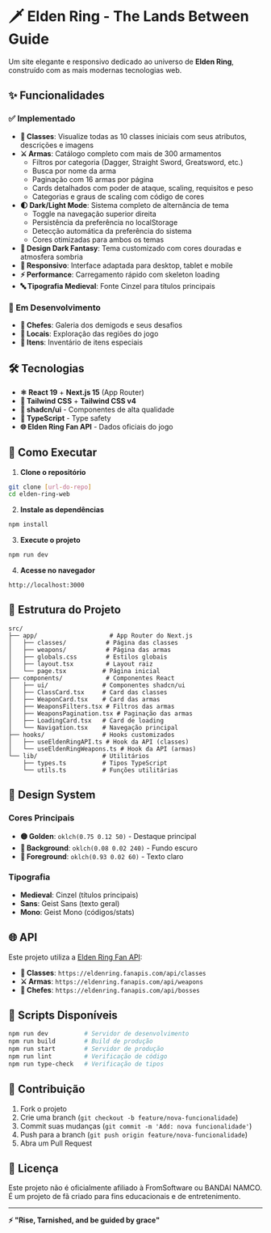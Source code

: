# 🗡️ Elden Ring - The Lands Between Guide

Um site elegante e responsivo dedicado ao universo de **Elden Ring**, construído com as mais modernas tecnologias web.

## ✨ Funcionalidades

### ✅ Implementado
- **📜 Classes**: Visualize todas as 10 classes iniciais com seus atributos, descrições e imagens
- **⚔️ Armas**: Catálogo completo com mais de 300 armamentos
  - Filtros por categoria (Dagger, Straight Sword, Greatsword, etc.)
  - Busca por nome da arma
  - Paginação com 16 armas por página
  - Cards detalhados com poder de ataque, scaling, requisitos e peso
  - Categorias e graus de scaling com código de cores
- **🌓 Dark/Light Mode**: Sistema completo de alternância de tema
  - Toggle na navegação superior direita
  - Persistência da preferência no localStorage
  - Detecção automática da preferência do sistema
  - Cores otimizadas para ambos os temas
- **🎨 Design Dark Fantasy**: Tema customizado com cores douradas e atmosfera sombria
- **📱 Responsivo**: Interface adaptada para desktop, tablet e mobile
- **⚡ Performance**: Carregamento rápido com skeleton loading
- **🔤 Tipografia Medieval**: Fonte Cinzel para títulos principais

### 🚧 Em Desenvolvimento
- **👹 Chefes**: Galeria dos demigods e seus desafios
- **🏰 Locais**: Exploração das regiões do jogo
- **🔮 Itens**: Inventário de itens especiais

## 🛠️ Tecnologias

- **⚛️ React 19** + **Next.js 15** (App Router)
- **🎨 Tailwind CSS** + **Tailwind CSS v4**
- **🧱 shadcn/ui** - Componentes de alta qualidade
- **📡 TypeScript** - Type safety
- **🌐 Elden Ring Fan API** - Dados oficiais do jogo

## 🚀 Como Executar

1. **Clone o repositório**
```bash
git clone [url-do-repo]
cd elden-ring-web
```

2. **Instale as dependências**
```bash
npm install
```

3. **Execute o projeto**
```bash
npm run dev
```

4. **Acesse no navegador**
```
http://localhost:3000
```

## 📁 Estrutura do Projeto

```
src/
├── app/                    # App Router do Next.js
│   ├── classes/           # Página das classes
│   ├── weapons/           # Página das armas
│   ├── globals.css        # Estilos globais
│   ├── layout.tsx         # Layout raiz
│   └── page.tsx          # Página inicial
├── components/            # Componentes React
│   ├── ui/               # Componentes shadcn/ui
│   ├── ClassCard.tsx     # Card das classes
│   ├── WeaponCard.tsx    # Card das armas
│   ├── WeaponsFilters.tsx # Filtros das armas
│   ├── WeaponsPagination.tsx # Paginação das armas
│   ├── LoadingCard.tsx   # Card de loading
│   └── Navigation.tsx    # Navegação principal
├── hooks/                # Hooks customizados
│   ├── useEldenRingAPI.ts # Hook da API (classes)
│   └── useEldenRingWeapons.ts # Hook da API (armas)
└── lib/                  # Utilitários
    ├── types.ts          # Tipos TypeScript
    └── utils.ts          # Funções utilitárias
```

## 🎨 Design System

### Cores Principais
- **🟡 Golden**: `oklch(0.75 0.12 50)` - Destaque principal
- **🌙 Background**: `oklch(0.08 0.02 240)` - Fundo escuro
- **📝 Foreground**: `oklch(0.93 0.02 60)` - Texto claro

### Tipografia
- **Medieval**: Cinzel (títulos principais)
- **Sans**: Geist Sans (texto geral)
- **Mono**: Geist Mono (códigos/stats)

## 🌐 API

Este projeto utiliza a [Elden Ring Fan API](https://docs.eldenring.fanapis.com/docs/):
- **📜 Classes**: `https://eldenring.fanapis.com/api/classes`
- **⚔️ Armas**: `https://eldenring.fanapis.com/api/weapons`
- **👹 Chefes**: `https://eldenring.fanapis.com/api/bosses`

## 📝 Scripts Disponíveis

```bash
npm run dev          # Servidor de desenvolvimento
npm run build        # Build de produção
npm run start        # Servidor de produção
npm run lint         # Verificação de código
npm run type-check   # Verificação de tipos
```

## 🤝 Contribuição

1. Fork o projeto
2. Crie uma branch (`git checkout -b feature/nova-funcionalidade`)
3. Commit suas mudanças (`git commit -m 'Add: nova funcionalidade'`)
4. Push para a branch (`git push origin feature/nova-funcionalidade`)
5. Abra um Pull Request

## 📄 Licença

Este projeto não é oficialmente afiliado à FromSoftware ou BANDAI NAMCO. 
É um projeto de fã criado para fins educacionais e de entretenimento.

---

**⚡ "Rise, Tarnished, and be guided by grace"**
